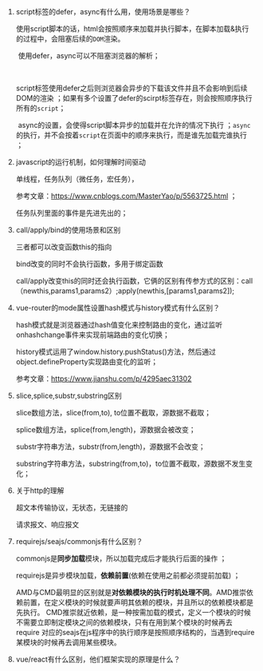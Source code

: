 1. script标签的defer，async有什么用，使用场景是哪些？

   ​	使用script脚本的话，html会按照顺序来加载并执行脚本，在脚本加载&执行的过程中，会阻塞后续的`DOM`渲染。 

   ​	使用defer，async可以不阻塞浏览器的解析；

   ​	

   ​	script标签使用defer之后则浏览器会异步的下载该文件并且不会影响到后续DOM的渲染 ；如果有多个设置了defer的scirpt标签存在，则会按照顺序执行所有的`script`； 

   ​	async的设置，会使得script脚本异步的加载并在允许的情况下执行 ；`async`的执行，并不会按着`script`在页面中的顺序来执行，而是谁先加载完谁执行 ；

2. javascript的运行机制，如何理解时间驱动

   单线程，任务队列（微任务，宏任务），

   参考文章：<https://www.cnblogs.com/MasterYao/p/5563725.html> ；

   任务队列里面的事件是先进先出的；	

   

3. call/apply/bind的使用场景和区别

   三者都可以改变函数this的指向

   bind改变的同时不会执行函数，多用于绑定函数

   call/apply改变this的同时还会执行函数，它俩的区别有传参方式的区别：call（newthis,params1,params2）;apply(newthis,[params1,params2]);

4. vue-router的mode属性设置hash模式与history模式有什么区别？

   hash模式就是浏览器通过hash值变化来控制路由的变化，通过监听onhashchange事件来实现前端路由的变化切换；

   history模式运用了window.history.pushStatus()方法，然后通过object.defineProperty实现路由变化的监听；

   参考文章：<https://www.jianshu.com/p/4295aec31302> 

5. slice,splice,substr,substring区别

   slice数组方法，slice(from,to), to位置不截取，源数据不截取；

   splice数组方法，splice(from,length)，源数据会被改变；

   substr字符串方法，substr(from,length)，源数据不会改变；

   substring字符串方法，substring(from,to)，to位置不截取，源数据不发生变化；

6. 关于http的理解

   超文本传输协议，无状态，无链接的

   请求报文、响应报文

7. requirejs/seajs/commonjs有什么区别？

   commonjs是**同步加载**模块，所以加载完成后才能执行后面的操作 ；

   requirejs是异步模块加载，**依赖前置**(依赖在使用之前都必须提前加载) ；

   AMD与CMD最明显的区别就是**对依赖模块的执行时机处理不同**。AMD推崇依赖前置，在定义模块的时候就要声明其依赖的模块，并且所以的依赖模块都是先执行。 CMD推崇就近依赖，是一种按需加载的模式，定义一个模块的时候不需要立即制定模块之间的依赖模块，只有在用到某个模块的时候再去require 对应的seajs在js程序中的执行顺序是按照顺序结构的，当遇到require某模块的时候再去调用某些模块。 



8. vue/react有什么区别，他们框架实现的原理是什么？